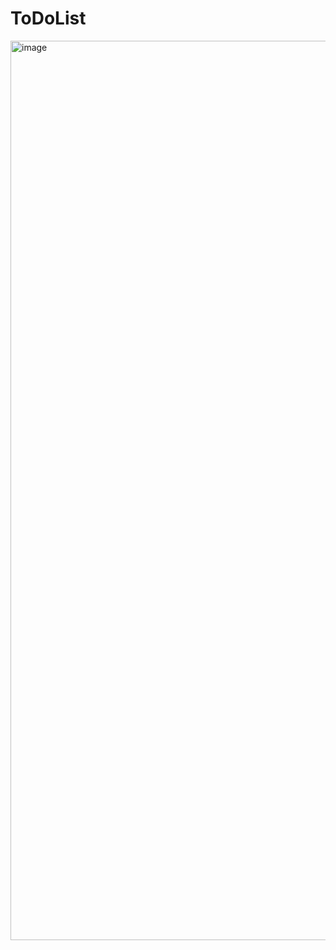 # ToDoList
<img width="1439" alt="image" src="https://user-images.githubusercontent.com/74147205/220200914-f9fa8db7-c45e-40cf-9064-f968f28fa647.png">
